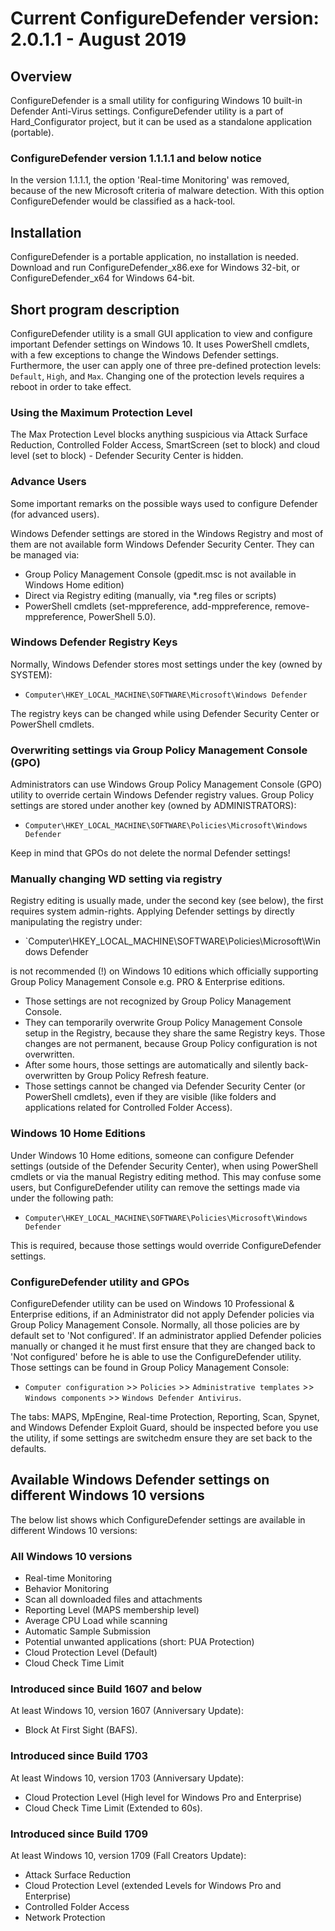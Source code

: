 # Current ConfigureDefender version: 2.0.1.1 - August 2019

## Overview
ConfigureDefender is a small utility for configuring Windows 10 built-in Defender Anti-Virus settings. ConfigureDefender utility is a part of Hard_Configurator project, but it can be used as a standalone application (portable).  

### ConfigureDefender version 1.1.1.1 and below notice
In the version 1.1.1.1, the option 'Real-time Monitoring' was removed, because of the new Microsoft criteria of malware detection.
With this option ConfigureDefender would be classified as a hack-tool.

## Installation
ConfigureDefender is a portable application, no installation is needed. Download and run ConfigureDefender_x86.exe for Windows 32-bit, or ConfigureDefender_x64 for Windows 64-bit.

## Short program description
ConfigureDefender utility is a small GUI application to view and configure important Defender settings on Windows 10. It uses PowerShell cmdlets, with a few exceptions to change the Windows Defender settings. Furthermore, the user can apply one of three pre-defined protection levels: `Default`, `High`, and `Max`. Changing one of the protection levels requires a reboot in order to take effect.

### Using the Maximum Protection Level
The Max Protection Level blocks anything suspicious via Attack Surface Reduction, Controlled Folder Access, SmartScreen (set to block) and cloud level (set to block) - Defender Security Center is hidden.  
 
### Advance Users
Some important remarks on the possible ways used to configure Defender (for advanced users). 

Windows Defender settings are stored in the Windows Registry and most of them are not available form Windows Defender Security Center. They can be managed via:

* Group Policy Management Console (gpedit.msc is not available in Windows Home edition) 
* Direct via Registry editing (manually, via *.reg files or scripts) 
* PowerShell cmdlets (set-mppreference, add-mppreference, remove-mppreference, PowerShell 5.0).
 
### Windows Defender Registry Keys
Normally, Windows Defender stores most settings under the key (owned by SYSTEM):  
* `Computer\HKEY_LOCAL_MACHINE\SOFTWARE\Microsoft\Windows Defender`

The registry keys can be changed while using Defender Security Center or PowerShell cmdlets.

### Overwriting settings via Group Policy Management Console (GPO)
Administrators can use Windows Group Policy Management Console (GPO) utility to override certain Windows Defender registry values. Group Policy settings are stored under another key (owned by ADMINISTRATORS):  
* `Computer\HKEY_LOCAL_MACHINE\SOFTWARE\Policies\Microsoft\Windows Defender`

Keep in mind that GPOs do not delete the normal Defender settings!

### Manually changing WD setting via registry 
Registry editing is usually made, under the second key (see below), the first requires system admin-rights. 
Applying Defender settings by directly manipulating the registry under:
* `Computer\HKEY_LOCAL_MACHINE\SOFTWARE\Policies\Microsoft\Windows Defender

is not recommended (!) on Windows 10 editions which officially supporting Group Policy Management Console e.g. PRO & Enterprise editions. 
* Those settings are not recognized by Group Policy Management Console.
* They can temporarily overwrite Group Policy Management Console setup in the Registry, because they share the same Registry keys. Those changes are not permanent, because Group Policy configuration is not overwritten. 
* After some hours, those settings are automatically and silently back-overwritten by Group Policy Refresh feature. 
* Those settings cannot be changed via Defender Security Center (or PowerShell cmdlets), even if they are visible (like folders and applications related for Controlled Folder Access).
 
### Windows 10 Home Editions
Under Windows 10 Home editions, someone can configure Defender settings (outside of the Defender Security Center), when using PowerShell cmdlets or via the manual Registry editing method. This may confuse some users, but ConfigureDefender utility can remove the settings made via under the following path: 
* `Computer\HKEY_LOCAL_MACHINE\SOFTWARE\Policies\Microsoft\Windows Defender` 

This is required, because those settings would override ConfigureDefender settings.

### ConfigureDefender utility and GPOs
ConfigureDefender utility can be used on Windows 10 Professional & Enterprise editions, if an Administrator did not apply Defender policies via Group Policy Management Console. Normally, all those policies are by default set to 'Not configured'. If an administrator applied Defender policies manually or changed it he must first ensure that they are changed back to 'Not configured' before he is able to use the ConfigureDefender utility. Those settings can be found in Group Policy Management Console:
* `Computer configuration` >> `Policies` >> `Administrative templates` >> `Windows components` >> `Windows Defender Antivirus`. 
 
The tabs: MAPS, MpEngine, Real-time Protection, Reporting, Scan, Spynet, and Windows Defender Exploit Guard, should be inspected before you use the utility, if some settings are switchedm ensure they are set back to the defaults. 

## Available Windows Defender settings on different Windows 10 versions
The below list shows which ConfigureDefender settings are available in different Windows 10 versions:

### All Windows 10 versions
* Real-time Monitoring
* Behavior Monitoring
* Scan all downloaded files and attachments
* Reporting Level (MAPS membership level)
* Average CPU Load while scanning
* Automatic Sample Submission
* Potential unwanted applications (short: PUA Protection)
* Cloud Protection Level (Default)
* Cloud Check Time Limit 

### Introduced since Build 1607 and below
At least Windows 10, version 1607 (Anniversary Update): 
* Block At First Sight (BAFS).

### Introduced since Build 1703
At least Windows 10, version 1703 (Anniversary Update): 
* Cloud Protection Level (High level for Windows Pro and Enterprise)
* Cloud Check Time Limit (Extended to 60s). 

### Introduced since Build 1709
At least Windows 10, version 1709 (Fall Creators Update): 
* Attack Surface Reduction
* Cloud Protection Level (extended Levels for Windows Pro and Enterprise)
* Controlled Folder Access
* Network Protection
